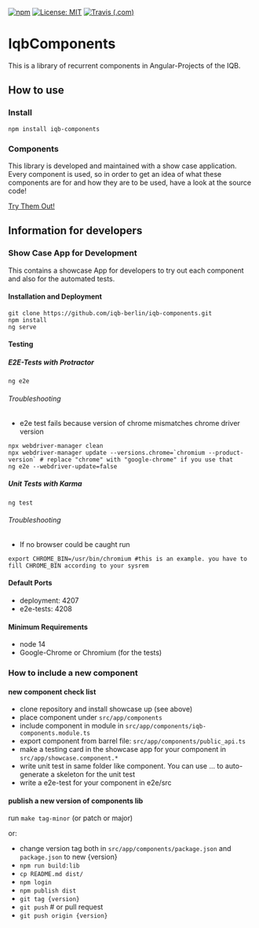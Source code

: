 [![npm](https://img.shields.io/npm/v/iqb-components.svg)](https://www.npmjs.com/package/iqb-components)
[![License: MIT](https://img.shields.io/badge/License-MIT-yellow.svg)](LICENSE)
[![Travis (.com)](https://scm.cms.hu-berlin.de/iqb/iqb-components/badges/master/pipeline.svg)](https://scm.cms.hu-berlin.de/iqb/iqb-components)



# IqbComponents

This is a library of recurrent components in Angular-Projects of the IQB. 

## How to use

### Install
```
npm install iqb-components
```
### Components
This library is developed and maintained with a show case application. Every component is used, 
so in order to get an idea of what these components are for and how they are to be used, have a 
look at the source code!

[Try Them Out!](https://iqb-berlin.github.io/iqb-components/)

## Information for developers

### Show Case App for Development

This contains a showcase App for developers to try out each component and also for the automated tests. 

#### Installation and Deployment

```
git clone https://github.com/iqb-berlin/iqb-components.git
npm install
ng serve
```

#### Testing

##### E2E-Tests with Protractor
```
ng e2e
```

###### Troubleshooting
* e2e test fails because version of chrome mismatches chrome driver version 
```
npx webdriver-manager clean
npx webdriver-manager update --versions.chrome=`chromium --product-version` # replace "chrome" with "google-chrome" if you use that
ng e2e --webdriver-update=false
```

##### Unit Tests with Karma
```
ng test  
```

###### Troubleshooting
* If no browser could be caught run
```
export CHROME_BIN=/usr/bin/chromium #this is an example. you have to fill CHROME_BIN according to your sysrem
```

#### Default Ports

* deployment: 4207
* e2e-tests: 4208

#### Minimum Requirements

* node 14
* Google-Chrome or Chromium (for the tests)

### How to include a new component

#### new component check list

* clone repository and install showcase up (see above)
* place component under `src/app/components`
* include component in module in `src/app/components/iqb-components.module.ts`
* export component from barrel file: `src/app/components/public_api.ts` 
* make a testing card in the showcase app for your component in `src/app/showcase.component.*`
* write unit test in same folder like component. You can use ... to auto-generate a skeleton for the unit test
* write a e2e-test for your component in e2e/src

#### publish a new version of components lib

run `make tag-minor` (or patch or major)

or:

* change version tag both in `src/app/components/package.json` and `package.json` to new {version}
* `npm run build:lib`
* `cp README.md dist/`
* `npm login`
* `npm publish dist`
* `git tag {version}`
* `git push` # or pull request
* `git push origin {version}`
